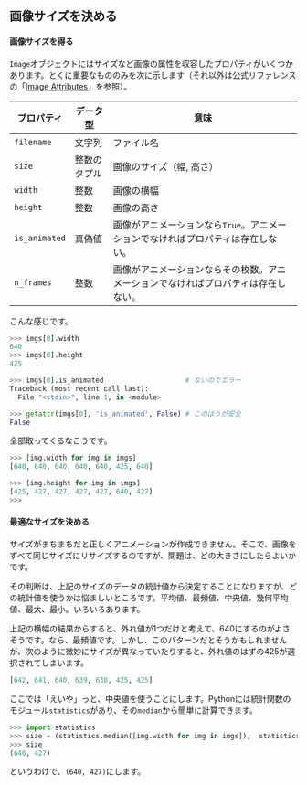 ## 画像サイズを決める

#### 画像サイズを得る

`Image`オブジェクトにはサイズなど画像の属性を収容したプロパティがいくつかあります。とくに重要なもののみを次に示します（それ以外は公式リファレンスの「[Image Attributes](https://pillow.readthedocs.io/en/stable/reference/Image.html#image-attributes)」を参照）。

プロパティ | データ型 | 意味
---|---|---
`filename` | 文字列 | ファイル名
`size` | 整数のタプル | 画像のサイズ（幅, 高さ）
`width` | 整数 | 画像の横幅
`height` | 整数 | 画像の高さ
`is_animated` | 真偽値 | 画像がアニメーションなら`True`。アニメーションでなければプロパティは存在しない。
`n_frames` | 整数 | 画像がアニメーションならその枚数。アニメーションでなければプロパティは存在しない。

こんな感じです。

```python
>>> imgs[0].width
640
>>> imgs[0].height
425

>>> imgs[0].is_animated                    # ないのでエラー
Traceback (most recent call last):
  File "<stdin>", line 1, in <module>

>>> getattr(imgs[0], 'is_animated', False) # このほうが安全
False
```

全部取ってくるなこうです。

```python
>>> [img.width for img in imgs]
[640, 640, 640, 640, 640, 425, 640]

>>> [img.height for img in imgs]
[425, 427, 427, 427, 427, 640, 427]
>>>
```


#### 最適なサイズを決める

サイズがまちまちだと正しくアニメーションが作成できません。そこで、画像をずべて同じサイズにリサイズするのですが、問題は、どの大きさにしたらよいかです。

その判断は、上記のサイズのデータの統計値から決定することになりますが、どの統計値を使うかは悩ましいところです。平均値、最頻値、中央値、幾何平均値、最大、最小。いろいろあります。

上記の横幅の結果からすると、外れ値が1つだけと考えて、640にするのがよさそうです。なら、最頻値です。しかし、このパターンだとそうかもしれませんが、次のように微妙にサイズが異なっていたりすると、外れ値のはずの425が選択されてしまいます。

```python
[642, 641, 640, 639, 638, 425, 425]
```

ここでは「えいや」っと、中央値を使うことにします。Pythonには統計関数のモジュール`statistics`があり、その`median`から簡単に計算できます。

```python
>>> import statistics
>>> size = (statistics.median([img.width for img in imgs]),  statistics.median([img.height for img in imgs]))
>>> size
(640, 427)
```

というわけで、`(640, 427)`にします。
